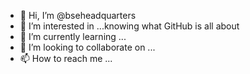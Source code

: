 - 👋 Hi, I’m @bseheadquarters
- 👀 I’m interested in ...knowing what GitHub is all about
- 🌱 I’m currently learning ...
- 💞️ I’m looking to collaborate on ...
- 📫 How to reach me ...

<!---
bseheadquarters/bseheadquarters is a ✨ special ✨ repository because its `README.md` (this file) appears on your GitHub profile.
You can click the Preview link to take a look at your changes.
--->
